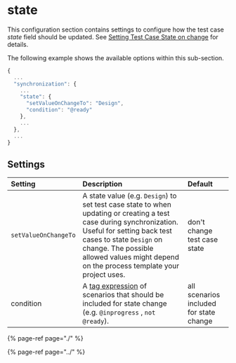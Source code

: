 # state

This configuration section contains settings to configure how the test case _state_ field should be updated. See [Setting Test Case State on change](../../../features/push-features/setting-test-case-state-on-change.md) for details.

The following example shows the available options within this sub-section.

```javascript
{
  ...
  "synchronization": {
    ...
    "state": {
      "setValueOnChangeTo": "Design",
      "condition": "@ready"
    },
    ...
  },
  ...
}
```

## Settings

| Setting | Description | Default |
| :--- | :--- | :--- |
| `setValueOnChangeTo` | A state value \(e.g. `Design`\) to set test case state to when updating or creating a test case during synchronization. Useful for setting back test cases to state `Design` on change. The possible allowed values might depend on the process template your project uses. | don't change test case state |
| condition | A [tag expression](http://speclink.me/tagexpressions) of scenarios that should be included for state change \(e.g. `@inprogress` , `not @ready`\). | all scenarios included for state change |

{% page-ref page="./" %}

{% page-ref page="../" %}

